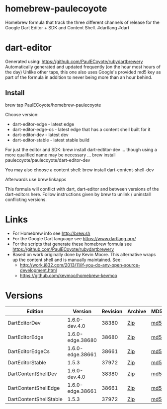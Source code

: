 homebrew-paulecoyote
====================

Homebrew formula that track the three different channels of release for the Google Dart Editor + SDK and Content Shell.  #dartlang #dart

dart-editor
===========

Generated using: https://github.com/PaulECoyote/rubydartbrewery
Automatically generated and updated frequently (on the hour most hours of the day)
Unlike other taps, this one also uses Google's provided md5 key as part of the formula in addition to never being more than an hour behind.

Install
-------
brew tap PaulECoyote/homebrew-paulecoyote

Choose version:
* dart-editor-edge - latest edge
* dart-editor-edge-cs - latest edge that has a content shell built for it
* dart-editor-dev - latest dev
* dart-editor-stable - latest stable build

For just the editor and SDK:
brew install dart-edtitor-dev
... though using a more qualified name may be necessary ...
brew install paulecoyote/paulecoyote/dart-editor-dev

You may also choose a content shell:
brew install dart-content-shell-dev

Afterwards use 
brew linkapps

This formula will conflict with dart, dart-editor and between versions of the dart-editors here.  Follow instructions given by brew to unlink / uninstall conflicting versions.

Links
=====
* For Homebrew info see http://brew.sh
* For the Google Dart language see https://www.dartlang.org/
* For the scripts that generate these homebrew formula see https://github.com/PaulECoyote/rubydartbrewery
* Based on work originally done by Kevin Moore. This alternative wraps up the content shell and is manually maintained.  See: 
    * http://work.j832.com/2013/11/if-you-do-any-open-source-development.html
    * https://github.com/kevmoo/homebrew-kevmoo

Versions
========
| Edition | Version | Revision | Archive | MD5 | Notes |
| ------- | ------- | -------- | ------- | --- | ----- |
| DartEditorDev | 1.6.0-dev.4.0 | 38380 | [Zip](http://storage.googleapis.com/dart-archive/channels/dev/release/38380/editor/darteditor-macos-x64.zip) | [md5](http://storage.googleapis.com/dart-archive/channels/dev/release/38380/editor/darteditor-macos-x64.zip.md5sum) | [Changes](http://storage.googleapis.com/dart-archive/channels/dev/release/latest/changelog.html) |
| DartEditorEdge | 1.6.0-edge.38680 | 38680 | [Zip](http://storage.googleapis.com/dart-archive/channels/be/raw/38680/editor/darteditor-macos-x64.zip) | [md5](http://storage.googleapis.com/dart-archive/channels/be/raw/38680/editor/darteditor-macos-x64.zip.md5sum) | - |
| DartEditorEdgeCs | 1.6.0-edge.38661 | 38661 | [Zip](http://storage.googleapis.com/dart-archive/channels/be/raw/38661/editor/darteditor-macos-x64.zip) | [md5](http://storage.googleapis.com/dart-archive/channels/be/raw/38661/editor/darteditor-macos-x64.zip.md5sum) | - |
| DartEditorStable | 1.5.3 | 37972 | [Zip](http://storage.googleapis.com/dart-archive/channels/stable/release/37972/editor/darteditor-macos-x64.zip) | [md5](http://storage.googleapis.com/dart-archive/channels/stable/release/37972/editor/darteditor-macos-x64.zip.md5sum) | [Changes](http://storage.googleapis.com/dart-archive/channels/stable/release/latest/changelog.html) |
| DartContentShellDev | 1.6.0-dev.4.0 | 38380 | [Zip](http://storage.googleapis.com/dart-archive/channels/dev/release/38380/dartium/content_shell-macos-ia32-release.zip) | [md5](http://storage.googleapis.com/dart-archive/channels/dev/release/38380/dartium/content_shell-macos-ia32-release.zip.md5sum) | - |
| DartContentShellEdge | 1.6.0-edge.38661 | 38661 | [Zip](http://storage.googleapis.com/dart-archive/channels/be/raw/38661/dartium/content_shell-macos-ia32-release.zip) | [md5](http://storage.googleapis.com/dart-archive/channels/be/raw/38661/dartium/content_shell-macos-ia32-release.zip.md5sum) | - |
| DartContentShellStable | 1.5.3 | 37972 | [Zip](http://storage.googleapis.com/dart-archive/channels/stable/release/37972/dartium/content_shell-macos-ia32-release.zip) | [md5](http://storage.googleapis.com/dart-archive/channels/stable/release/37972/dartium/content_shell-macos-ia32-release.zip.md5sum) | - |

